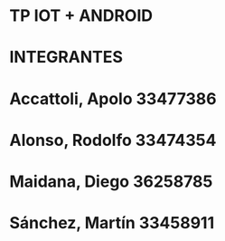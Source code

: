 # TP IOT + ANDROID
# INTEGRANTES
# Accattoli, Apolo	33477386
# Alonso, Rodolfo	33474354
# Maidana, Diego	36258785
# Sánchez, Martín	33458911
